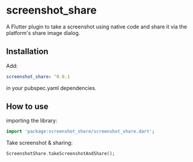 # screenshot_share

A Flutter plugin to take a screenshot using native code and share it via the platform's share image dialog.

## Installation
Add:
``` yaml
screenshot_share: ^0.0.1
```
in your pubspec.yaml dependencies.

## How to use #
importing the library:
``` dart
import 'package:screenshot_share/screenshot_share.dart';
```

Take screenshot & sharing:

``` dart
ScreenshotShare.takeScreenshotAndShare();
```
